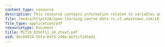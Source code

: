 ```yaml
---
content_type: resource
description: This resource contains information related to variables and parameters.
file: /media/https%3A/open-learning-course-data-rc.s3.amazonaws.com/18-03sc-differential-equations-fall-2011/9bcb99345bfa0af9240a8ef1cf2d5ad1_MIT18_03SCF11_s0_2text.pdf
file_type: application/pdf
resourcetype: Document
title: MIT18_03SCF11_s0_2text.pdf
uid: 9bcb9934-5bfa-0af9-240a-8ef1cf2d5ad1
---
```

